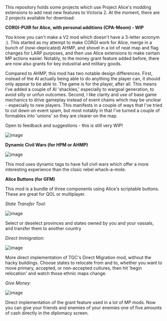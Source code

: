 This repository holds some projects which use Project Alice's modding extensions to add neat new features to Victoria 2. At the moment, there are 2 projects available for download:

**CORGI-PUIR for Alice, with personal additions (CPA-Moom) - WIP**

You know you can't make a V2 mod which doesn't have a 3-letter acronym :). This started as my attempt to make CORGI work for Alice, merge in a bunch of (now-depricated) AHMP, and shovel in a lot of neat map and flag changes for LARP purposes, and then use Alice extensions to make certain MP actions easier. Notably, to the money grant feature added before, there are now also grants for key industrial and military goods.

Compared to AHMP, this mod has two notable design differences. First, instead of the AI actually being able to do anything the player can, it should only appear to be able to. The game is for the player, after all. This means I've added a couple of AI 'shackles,' especially to wargoal generation, to avoid silly or unfun outcomes. Second, I like clarity and use of base game mechanics to drive gameplay instead of event chains which may be unclear - especially to new players. This manifests in a couple of ways that I've tried to cut down on event spam, but most notably in that I've turned a couple of formables into 'unions' so they are clearer on the map. 

Open to feedback and suggestions - this is still very WIP!

![image](https://github.com/user-attachments/assets/93aea407-9c12-4760-a558-1c4f73bdfa84)

**Dynamic Civil Wars (for HPM or AHMP)**

![image](https://github.com/user-attachments/assets/568c80a4-97f4-4c49-a0d7-9bef91d4c6a8)

This mod uses dynamic tags to have full civil wars which offer a more interesting experience than the clssic rebel whack-a-mole.

**Alice Buttons (for GFM)**

This mod is a bundle of three components using Alice's scriptable buttons. These are great for QOL or multiplayer.

_State Transfer Tool:_

![image](https://github.com/user-attachments/assets/ae8a37e1-82f8-483d-b9fb-d529f25ccf75)

Select or deselect provinces and states owned by you and your vassals, and transfer them to another country

_Direct Immigration:_

![image](https://github.com/user-attachments/assets/0ae4e683-3cbb-4d51-83a2-65537896736d)

More direct implementation of TGC's Direct Migration mod, without the hacky buildings. Choose states to relocate from and to, whether you want to move primary, accepted, or non-accepted cultures, then hit 'begin relocation' and watch those ethnic maps change.

_Give Money:_

![image](https://github.com/user-attachments/assets/876127af-9b10-4ae3-a048-15208d573971)

Direct implementation of the grant feature used in a lot of MP mods. Now you can give your friends and enemies of your enemies one of five amounts of cash directly in the diplomacy screen.

